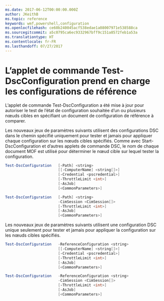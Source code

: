 ```yaml
---
ms.date: 2017-06-12T00:00:00.000Z
author: JKeithB
ms.topic: reference
keywords: wmf,powershell,configuration
ms.openlocfilehash: ce60b240045acf538edae1a08007971e538588ca
ms.sourcegitcommit: a5c0795ca6ec9332967bff9c151a8572feb1a53a
ms.translationtype: HT
ms.contentlocale: fr-FR
ms.lasthandoff: 07/27/2017
---
```

# <a name="test-dscconfiguration-cmdlet-supports-reference-configurations"></a>L’applet de commande Test-DscConfiguration prend en charge les configurations de référence

L’applet de commande Test-DscConfiguration a été mise à jour pour autoriser le test de l’état de configuration souhaitée d’un ou plusieurs nœuds cibles en spécifiant un document de configuration de référence à comparer.

Les nouveaux jeux de paramètres suivants utilisent des configurations DSC dans le chemin spécifié uniquement pour tester et jamais pour appliquer chaque configuration sur les nœuds cibles spécifiés. Comme avec Start-DscConfiguration et d’autres applets de commande DSC, le nom de chaque document MOF est utilisé pour déterminer le nœud cible sur lequel tester la configuration. 

```powershell
Test-DscConfiguration   [-Path] <string> 
                        [[-ComputerName] <string[]>] 
                        [-Credential <pscredential>] 
                        [-ThrottleLimit <int>] 
                        [-AsJob] 
                        [<CommonParameters>]

Test-DscConfiguration   [-Path] <string> 
                        -CimSession <CimSession[]> 
                        [-ThrottleLimit <int>] 
                        [-AsJob] 
                        [<CommonParameters>]
```

Les nouveaux jeux de paramètres suivants utilisent une configuration DSC unique seulement pour tester et jamais pour appliquer la configuration sur les nœuds cibles spécifiés. 

```powershell
Test-DscConfiguration   -ReferenceConfiguration <string> 
                        [[-ComputerName] <string[]>]
                        [-Credential <pscredential>] 
                        [-ThrottleLimit <int>] 
                        [-AsJob] 
                        [<CommonParameters>]

Test-DscConfiguration   -ReferenceConfiguration <string> 
                        -CimSession <CimSession[]> 
                        [-ThrottleLimit <int>] 
                        [-AsJob] 
                        [<CommonParameters>]
```

